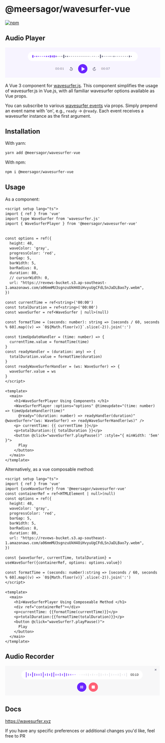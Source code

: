 # @meersagor/wavesurfer-vue

[![npm](https://img.shields.io/npm/v/@meersagor/wavesurfer-vue)](https://www.npmjs.com/package/@meersagor/wavesurfer-vue)

## Audio Player

![audio player preview](./src/assets/preview.png)


A Vue 3 component for [wavesurfer.js](http://github.com/katspaugh/wavesurfer.js). This component simplifies the usage of wavesurfer.js in Vue.js, with all familiar wavesurfer options available as Vue props.

You can subscribe to various [wavesurfer events](https://wavesurfer.xyz/docs/types/wavesurfer.WaveSurferEvents) via props. Simply prepend an event name with 'on', e.g., `ready` -> `@ready`. Each event receives a wavesurfer instance as the first argument.


## Installation

With yarn:
```bash
yarn add @meersagor/wavesurfer-vue
```

With npm:
```bash
npm i @meersagor/wavesurfer-vue
```

## Usage

As a component:

```vue
<script setup lang="ts">
import { ref } from 'vue'
import type WaveSurfer from 'wavesurfer.js'
import { WaveSurferPlayer } from '@meersagor/wavesurfer-vue'


const options = ref({
  height: 48,
  waveColor: 'gray',
  progressColor: 'red',
  barGap: 5,
  barWidth: 5,
  barRadius: 8,
  duration: 80,
  // cursorWidth: 0,
  url: "https://revews-bucket.s3.ap-southeast-1.amazonaws.com/a06mmMU3sgnzuUkH4OiHvyuUgCFdLSnJaDLBao7y.webm",
})

const currentTime = ref<string>('00:00')
const totalDuration = ref<string>('00:00')
const waveSurfer = ref<WaveSurfer | null>(null)

const formatTime = (seconds: number): string => [seconds / 60, seconds % 60].map((v) => `0${Math.floor(v)}`.slice(-2)).join(':')

const timeUpdateHandler = (time: number) => {
  currentTime.value = formatTime(time)
}
const readyHandler = (duration: any) => {
  totalDuration.value = formatTime(duration)
}
const readyWaveSurferHandler = (ws: WaveSurfer) => {
  waveSurfer.value = ws
}
</script>

<template>
  <main>
    <h1>WaveSurferPlayer Using Components </h1>
    <WaveSurferPlayer :options="options" @timeupdate="(time: number) => timeUpdateHandler(time)"
      @ready="(duration: number) => readyHandler(duration)" @waveSurfer="(ws: WaveSurfer) => readyWaveSurferHandler(ws)" />
    <p> currentTime: {{ currentTime }}</p>
    <p>totalDuration:{{ totalDuration }}</p>
    <button @click="waveSurfer?.playPause()" :style="{ minWidth: '5em' }">
      Play
    </button>
  </main>
</template>
```

Alternatively, as a vue composable method:

```vue
<script setup lang="ts">
import { ref } from 'vue'
import {useWaveSurfer} from '@meersagor/wavesurfer-vue'
const containerRef = ref<HTMLElement | null>(null)
const options = ref({
  height: 48,
  waveColor: 'gray',
  progressColor: 'red',
  barGap: 5,
  barWidth: 5,
  barRadius: 8,
  duration: 80,
  url: "https://revews-bucket.s3.ap-southeast-1.amazonaws.com/a06mmMU3sgnzuUkH4OiHvyuUgCFdLSnJaDLBao7y.webm",
})

const {waveSurfer, currentTime, totalDuration} = useWaveSurfer({containerRef, options: options.value})

const formatTime = (seconds: number):string => [seconds / 60, seconds % 60].map((v) => `0${Math.floor(v)}`.slice(-2)).join(':')
</script>

<template>
  <main>
    <h1>WaveSurferPlayer Using Composeable Method </h1>
    <div ref="containerRef"></div>
    <p>currentTime: {{formatTime(currentTime)}}</p>
    <p>totalDuration:{{formatTime(totalDuration)}}</p>
    <button @click="waveSurfer?.playPause()">
      Play
    </button>
  </main>
</template>
```

## Audio Recorder

![audio player preview](./src/assets/recorder.png)

## Docs

https://wavesurfer.xyz

If you have any specific preferences or additional changes you'd like, feel free to PR


